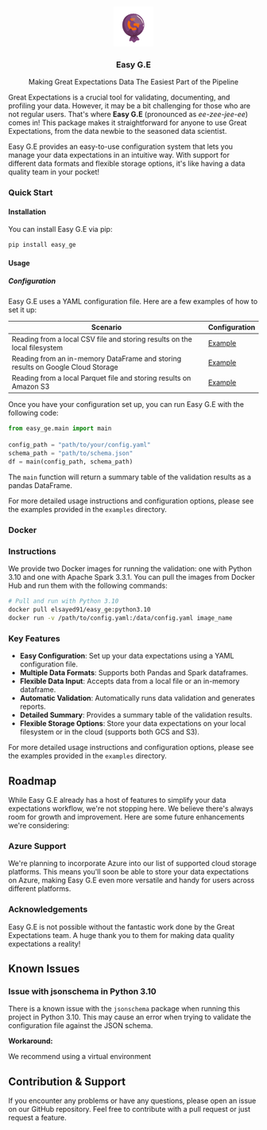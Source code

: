<a name="readme-top"></a>



<br />
<div align="center">
  <a href="">
    <img src="images/gewrap.png" alt="Logo" width="80" height="80">
  </a>

  <h3 align="center">Easy G.E</h3> 
    <p align="center">Making Great Expectations Data The Easiest Part of the Pipeline</p>
  <!-- <img src="https://img.shields.io/badge/build-passing-brightgreen"> <img src="https://img.shields.io/badge/license-MIT-blue"> -->

</div>




Great Expectations is a crucial tool for validating, documenting, and profiling your data. However, it may be a bit challenging for those who are not regular users. That's where **Easy G.E** (pronounced as _ee-zee-jee-ee_) comes in! This package makes it straightforward for anyone to use Great Expectations, from the data newbie to the seasoned data scientist.

Easy G.E provides an easy-to-use configuration system that lets you manage your data expectations in an intuitive way. With support for different data formats and flexible storage options, it's like having a data quality team in your pocket!


### Quick Start

#### Installation

You can install Easy G.E via pip:

```bash
pip install easy_ge
```

#### Usage

##### Configuration

Easy G.E uses a YAML configuration file. Here are a few examples of how to set it up:

| Scenario | Configuration |
|----------|---------------|
| Reading from a local CSV file and storing results on the local filesystem | [Example](examples/file_on_local_filesystem_config.yaml) |
| Reading from an in-memory DataFrame and storing results on Google Cloud Storage | [Example](examples/in_memory_save_to_gcs_config.yaml) |
| Reading from a local Parquet file and storing results on Amazon S3 | [Example](examples/local_file_to_s3_config.yaml) |


Once you have your configuration set up, you can run Easy G.E with the following code:

```python
from easy_ge.main import main

config_path = "path/to/your/config.yaml"
schema_path = "path/to/schema.json"
df = main(config_path, schema_path)
```

The `main` function will return a summary table of the validation results as a pandas DataFrame.

For more detailed usage instructions and configuration options, please see the examples provided in the `examples` directory.
### Docker

### Instructions

We provide two Docker images for running the validation: one with Python 3.10 and one with Apache Spark 3.3.1. You can pull the images from Docker Hub and run them with the following commands:

```bash
# Pull and run with Python 3.10
docker pull elsayed91/easy_ge:python3.10
docker run -v /path/to/config.yaml:/data/config.yaml image_name
```

### Key Features

-   **Easy Configuration**: Set up your data expectations using a YAML configuration file.
-   **Multiple Data Formats**: Supports both Pandas and Spark dataframes.
-   **Flexible Data Input**: Accepts data from a local file or an in-memory dataframe.
-   **Automatic Validation**: Automatically runs data validation and generates reports.
-   **Detailed Summary**: Provides a summary table of the validation results.
-   **Flexible Storage Options**: Store your data expectations on your local filesystem or in the cloud (supports both GCS and S3).

For more detailed usage instructions and configuration options, please see the examples provided in the `examples` directory.

## Roadmap

While Easy G.E already has a host of features to simplify your data expectations workflow, we're not stopping here. We believe there's always room for growth and improvement. Here are some future enhancements we're considering:

### Azure Support

We're planning to incorporate Azure into our list of supported cloud storage platforms. This means you'll soon be able to store your data expectations on Azure, making Easy G.E even more versatile and handy for users across different platforms.


### Acknowledgements

Easy G.E is not possible without the fantastic work done by the Great Expectations team. A huge thank you to them for making data quality expectations a reality!

## Known Issues

### Issue with jsonschema in Python 3.10

There is a known issue with the `jsonschema` package when running this project in Python 3.10. This may cause an error when trying to validate the configuration file against the JSON schema.

**Workaround:**

We recommend using a virtual environment

## Contribution & Support

If you encounter any problems or have any questions, please open an issue on our GitHub repository.
Feel free to contribute with a pull request or just request a feature.
